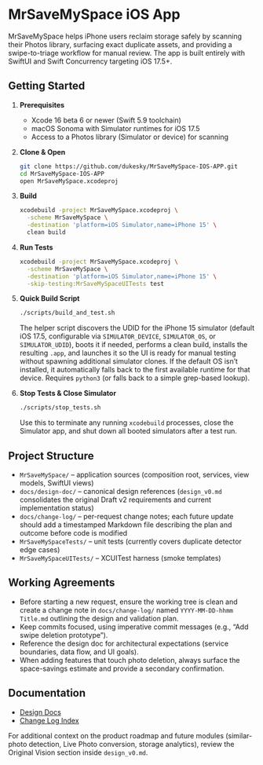 # MrSaveMySpace iOS App

MrSaveMySpace helps iPhone users reclaim storage safely by scanning their Photos library, surfacing exact duplicate assets, and providing a swipe-to-triage workflow for manual review. The app is built entirely with SwiftUI and Swift Concurrency targeting iOS 17.5+.

## Getting Started

1. **Prerequisites**
   - Xcode 16 beta 6 or newer (Swift 5.9 toolchain)
   - macOS Sonoma with Simulator runtimes for iOS 17.5
   - Access to a Photos library (Simulator or device) for scanning

2. **Clone & Open**
   ```bash
   git clone https://github.com/dukesky/MrSaveMySpace-IOS-APP.git
   cd MrSaveMySpace-IOS-APP
   open MrSaveMySpace.xcodeproj
   ```

3. **Build**
   ```bash
   xcodebuild -project MrSaveMySpace.xcodeproj \
     -scheme MrSaveMySpace \
     -destination 'platform=iOS Simulator,name=iPhone 15' \
     clean build
   ```

4. **Run Tests**
   ```bash
   xcodebuild -project MrSaveMySpace.xcodeproj \
     -scheme MrSaveMySpace \
     -destination 'platform=iOS Simulator,name=iPhone 15' \
     -skip-testing:MrSaveMySpaceUITests test
   ```

5. **Quick Build Script**
   ```bash
   ./scripts/build_and_test.sh
   ```
   The helper script discovers the UDID for the iPhone 15 simulator (default iOS 17.5, configurable via `SIMULATOR_DEVICE`, `SIMULATOR_OS`, or `SIMULATOR_UDID`), boots it if needed, performs a clean build, installs the resulting `.app`, and launches it so the UI is ready for manual testing without spawning additional simulator clones. If the default OS isn’t installed, it automatically falls back to the first available runtime for that device. Requires `python3` (or falls back to a simple grep-based lookup).

6. **Stop Tests & Close Simulator**
   ```bash
   ./scripts/stop_tests.sh
   ```
   Use this to terminate any running `xcodebuild` processes, close the Simulator app, and shut down all booted simulators after a test run.

## Project Structure

- `MrSaveMySpace/` – application sources (composition root, services, view models, SwiftUI views)
- `docs/design-doc/` – canonical design references (`design_v0.md` consolidates the original Draft v2 requirements and current implementation status)
- `docs/change-log/` – per-request change notes; each future update should add a timestamped Markdown file describing the plan and outcome before code is modified
- `MrSaveMySpaceTests/` – unit tests (currently covers duplicate detector edge cases)
- `MrSaveMySpaceUITests/` – XCUITest harness (smoke templates)

## Working Agreements

- Before starting a new request, ensure the working tree is clean and create a change note in `docs/change-log/` named `YYYY-MM-DD-hhmm Title.md` outlining the design and validation plan.
- Keep commits focused, using imperative commit messages (e.g., “Add swipe deletion prototype”).
- Reference the design doc for architectural expectations (service boundaries, data flow, and UI goals).
- When adding features that touch photo deletion, always surface the space-savings estimate and provide a secondary confirmation.

## Documentation

- [Design Docs](docs/design-doc/design_v0.md)
- [Change Log Index](docs/change-log/)

For additional context on the product roadmap and future modules (similar-photo detection, Live Photo conversion, storage analytics), review the Original Vision section inside `design_v0.md`.
